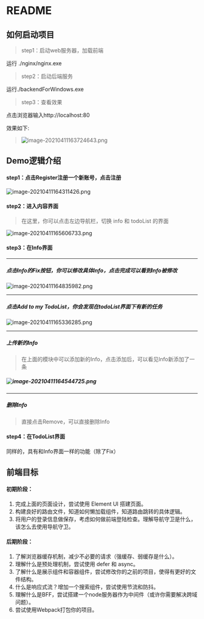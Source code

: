 # README

## 如何启动项目

> step1：启动web服务器，加载前端

运行 ./nginx/nginx.exe 

> step2：启动后端服务

运行./backendForWindows.exe

> step3：查看效果

点击浏览器输入http://localhost:80

效果如下:

> ![image-20210411163724643.png](https://i.loli.net/2021/04/12/SUQxr7Oq3EPFmD5.png)



## Demo逻辑介绍

#### step1：点击Register注册一个新账号，点击注册

![image-20210411164311426.png](https://i.loli.net/2021/04/12/1kldSHFtAvMXuVg.png)



#### step2：进入内容界面

> 在这里，你可以点击左边导航栏，切换 info 和 todoList 的界面

![image-20210411165606733.png](https://i.loli.net/2021/04/12/6eB3IQG1lqvTCRa.png)

#### step3：在Info界面

----

##### 点击Info的Fix按钮，你可以修改具体Info，点击完成可以看到Info被修改

![image-20210411164835982.png](https://i.loli.net/2021/04/12/A6twbXmM3PaBjRh.png)

----



##### 点击Add to my TodoList，你会发现在todoList界面下有新的任务

![image-20210411165336285.png](https://i.loli.net/2021/04/12/dbWzfn5BQgtY1mu.png)

---



##### 上传新的Info

> 在上面的模块中可以添加新的Info，点击添加后，可以看见Info新添加了一条

##### ![image-20210411164544725.png](https://i.loli.net/2021/04/12/HRWGdfNkPaL6oOV.png)

---

##### 删除Info

> 直接点击Remove，可以直接删除Info



#### step4：在TodoList界面

同样的，具有和Info界面一样的功能（除了Fix）



## 前端目标

#### 初期阶段：

1. 完成上面的页面设计，尝试使用 Element UI 搭建页面。
2. 构建良好的路由文件，知道如何懒加载组件，知道路由跳转的具体逻辑。
3. 将用户的登录信息做保存，考虑如何做前端登陆检查。理解导航守卫是什么，该怎么去使用导航守卫。

#### 后期阶段：

1. 了解浏览器缓存机制，减少不必要的请求（强缓存、弱缓存是什么）。
2. 理解什么是预处理机制，尝试使用 defer 和 async。
3. 了解什么是展示组件和容器组件，尝试修改你的之前的项目，使得有更好的文件结构。
4. 什么是响应式流？增加一个搜索组件，尝试使用节流和防抖。
5. 理解什么是BFF，尝试搭建一个node服务器作为中间件（或许你需要解决跨域问题）。
6. 尝试使用Webpack打包你的项目。